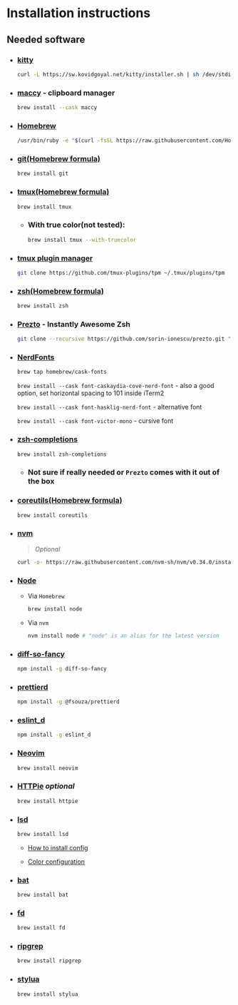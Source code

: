 # Installation instructions

## Needed software

-   ### [kitty](https://sw.kovidgoyal.net/kitty/)
    ```sh
    curl -L https://sw.kovidgoyal.net/kitty/installer.sh | sh /dev/stdin
    ```

-   ### [maccy](https://maccy.app/) - clipboard manager

    ```sh
    brew install --cask maccy
    ```

-   ### [Homebrew](https://brew.sh/)

    ```sh
    /usr/bin/ruby -e "$(curl -fsSL https://raw.githubusercontent.com/Homebrew/install/master/install)"
    ```

-   ### [git(Homebrew formula)](https://formulae.brew.sh/formula/git#default)

    ```sh
    brew install git
    ```

-   ### [tmux(Homebrew formula)](https://formulae.brew.sh/formula/tmux)

    ```sh
    brew install tmux
    ```

    - ### With true color(not tested):

        ```sh
        brew install tmux --with-truecolor
        ```

-   ### [tmux plugin manager](https://github.com/tmux-plugins/tpm)

    ```sh
    git clone https://github.com/tmux-plugins/tpm ~/.tmux/plugins/tpm
    ```

-   ### [zsh(Homebrew formula)](https://formulae.brew.sh/formula/zsh#default)

    ```sh
    brew install zsh
    ```

-   ### [Prezto](https://github.com/sorin-ionescu/prezto) - Instantly Awesome Zsh

    ```sh
    git clone --recursive https://github.com/sorin-ionescu/prezto.git "${ZDOTDIR:-$HOME}/.zprezto"
    ```

-   ### [NerdFonts](https://github.com/ryanoasis/nerd-fonts)

    ```sh
    brew tap homebrew/cask-fonts
    ```

    `brew install --cask font-caskaydia-cove-nerd-font` - also a good option, set horizontal spacing to 101 inside iTerm2

    `brew install --cask font-hasklig-nerd-font` - alternative font

    `brew install --cask font-victor-mono` - cursive font

-   ### [zsh-completions](https://github.com/zsh-users/zsh-completions)

    ```sh
    brew install zsh-completions
    ```

    - ### Not sure if really needed or `Prezto` comes with it out of the box

-   ### [coreutils(Homebrew formula)](https://formulae.brew.sh/formula/coreutils#default)

    ```sh
    brew install coreutils
    ```

-   ### [nvm](https://github.com/nvm-sh/nvm)
    > _Optional_

    ```sh
    curl -o- https://raw.githubusercontent.com/nvm-sh/nvm/v0.34.0/install.sh | bash
    ```

-   ### [Node](https://nodejs.org/en/)
    -   Via `Homebrew`

        ```sh
        brew install node
        ```

    - Via `nvm`

        ```sh
        nvm install node # "node" is an alias for the latest version
        ```

-   ### [diff-so-fancy](https://github.com/so-fancy/diff-so-fancy)

    ```sh
    npm install -g diff-so-fancy
    ```

-   ### [prettierd](https://github.com/fsouza/prettierd)

    ```sh
    npm install -g @fsouza/prettierd
    ```

-   ### [eslint_d](https://github.com/mantoni/eslint_d.js)

    ```sh
    npm install -g eslint_d
    ```

-   ### [Neovim](https://neovim.io/)

    ```sh
    brew install neovim
    ```

-   ### [HTTPie](https://httpie.org/) _optional_

    ```sh
    brew install httpie
    ```

-   ### [lsd](https://github.com/Peltoche/lsd)

    ```sh
    brew install lsd
    ```

    - [How to install config](./lsd/README.md)

    - [Color configuration](./lscolors/README.md)

-   ### [bat](https://github.com/sharkdp/bat)

    ```sh
    brew install bat
    ```

-   ### [fd](https://github.com/sharkdp/fd)

    ```sh
    brew install fd
    ```

-   ### [ripgrep](https://github.com/BurntSushi/ripgrep)

    ```sh
    brew install ripgrep
    ```

-   ### [stylua](https://github.com/JohnnyMorganz/StyLua)

    ```sh
    brew install stylua
    ```
